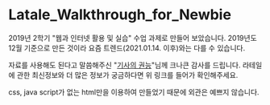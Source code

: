 <h1>Latale_Walkthrough_for_Newbie</h1>
2019년 2학기 "웹과 인터넷 활용 및 실습" 수업 과제로 만들어 보았습니다.
2019년도 12월 기준으로 만든 것이라 요즘 트렌드(2021.01.14. 이후)와는 다를 수 있습니다.

자료를 사용해도 된다고 말씀해주신 "<a href="https://power-of-knight.tistory.com/">기사의 권능</a>"님께 크나큰 감사를 드립니다.
라테일에 관한 최신정보와 더 많은 정보가 궁금하다면 위 링크를 들어가 확인해주세요.

css, java script가 없는 html만을 이용하여 만들었기 때문에 외관은 예쁘지 않습니다.

